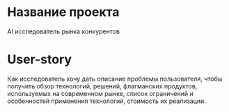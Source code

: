 # Название проекта
AI исследователь рынка конкурентов

# User-story
Как исследователь
хочу дать описание проблемы пользователя,
чтобы получить обзор технологий, решений, флагманских продуктов, используемых на современном рынке, список ограничений и особенностей применения технологий, стоимость их реализации.
